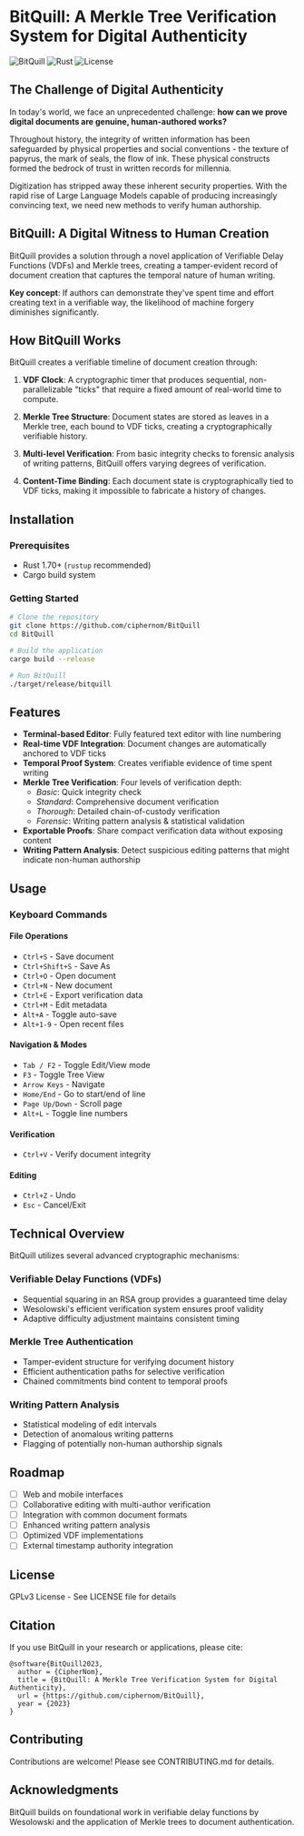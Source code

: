 # BitQuill: A Merkle Tree Verification System for Digital Authenticity

![BitQuill](https://img.shields.io/badge/BitQuill-v1.0-blue)
![Rust](https://img.shields.io/badge/Rust-1.70%2B-orange)
![License](https://img.shields.io/badge/license-GPLv3-blue)

## The Challenge of Digital Authenticity

In today's world, we face an unprecedented challenge: **how can we prove digital documents are genuine, human-authored works?**

Throughout history, the integrity of written information has been safeguarded by physical properties and social conventions - the texture of papyrus, the mark of seals, the flow of ink. These physical constructs formed the bedrock of trust in written records for millennia.

Digitization has stripped away these inherent security properties. With the rapid rise of Large Language Models capable of producing increasingly convincing text, we need new methods to verify human authorship.

## BitQuill: A Digital Witness to Human Creation

BitQuill provides a solution through a novel application of Verifiable Delay Functions (VDFs) and Merkle trees, creating a tamper-evident record of document creation that captures the temporal nature of human writing.

**Key concept**: If authors can demonstrate they've spent time and effort creating text in a verifiable way, the likelihood of machine forgery diminishes significantly.

## How BitQuill Works

BitQuill creates a verifiable timeline of document creation through:

1. **VDF Clock**: A cryptographic timer that produces sequential, non-parallelizable "ticks" that require a fixed amount of real-world time to compute.

2. **Merkle Tree Structure**: Document states are stored as leaves in a Merkle tree, each bound to VDF ticks, creating a cryptographically verifiable history.

3. **Multi-level Verification**: From basic integrity checks to forensic analysis of writing patterns, BitQuill offers varying degrees of verification.

4. **Content-Time Binding**: Each document state is cryptographically tied to VDF ticks, making it impossible to fabricate a history of changes.

## Installation

### Prerequisites

- Rust 1.70+ (`rustup` recommended)
- Cargo build system

### Getting Started

```bash
# Clone the repository
git clone https://github.com/ciphernom/BitQuill
cd BitQuill

# Build the application
cargo build --release

# Run BitQuill
./target/release/bitquill
```

## Features

- **Terminal-based Editor**: Fully featured text editor with line numbering
- **Real-time VDF Integration**: Document changes are automatically anchored to VDF ticks
- **Temporal Proof System**: Creates verifiable evidence of time spent writing
- **Merkle Tree Verification**: Four levels of verification depth:
  - *Basic*: Quick integrity check
  - *Standard*: Comprehensive document verification
  - *Thorough*: Detailed chain-of-custody verification
  - *Forensic*: Writing pattern analysis & statistical validation
- **Exportable Proofs**: Share compact verification data without exposing content
- **Writing Pattern Analysis**: Detect suspicious editing patterns that might indicate non-human authorship

## Usage

### Keyboard Commands

#### File Operations
- `Ctrl+S` - Save document
- `Ctrl+Shift+S` - Save As
- `Ctrl+O` - Open document
- `Ctrl+N` - New document
- `Ctrl+E` - Export verification data
- `Ctrl+M` - Edit metadata
- `Alt+A` - Toggle auto-save
- `Alt+1-9` - Open recent files

#### Navigation & Modes
- `Tab / F2` - Toggle Edit/View mode
- `F3` - Toggle Tree View
- `Arrow Keys` - Navigate
- `Home/End` - Go to start/end of line
- `Page Up/Down` - Scroll page
- `Alt+L` - Toggle line numbers

#### Verification
- `Ctrl+V` - Verify document integrity

#### Editing
- `Ctrl+Z` - Undo
- `Esc` - Cancel/Exit

## Technical Overview

BitQuill utilizes several advanced cryptographic mechanisms:

### Verifiable Delay Functions (VDFs)
- Sequential squaring in an RSA group provides a guaranteed time delay
- Wesolowski's efficient verification system ensures proof validity
- Adaptive difficulty adjustment maintains consistent timing

### Merkle Tree Authentication
- Tamper-evident structure for verifying document history
- Efficient authentication paths for selective verification
- Chained commitments bind content to temporal proofs

### Writing Pattern Analysis
- Statistical modeling of edit intervals
- Detection of anomalous writing patterns
- Flagging of potentially non-human authorship signals

## Roadmap

- [ ] Web and mobile interfaces
- [ ] Collaborative editing with multi-author verification
- [ ] Integration with common document formats
- [ ] Enhanced writing pattern analysis
- [ ] Optimized VDF implementations
- [ ] External timestamp authority integration

## License

GPLv3 License - See LICENSE file for details

## Citation

If you use BitQuill in your research or applications, please cite:

```
@software{BitQuill2023,
  author = {CipherNom},
  title = {BitQuill: A Merkle Tree Verification System for Digital Authenticity},
  url = {https://github.com/ciphernom/BitQuill},
  year = {2023}
}
```

## Contributing

Contributions are welcome! Please see CONTRIBUTING.md for details.

## Acknowledgments

BitQuill builds on foundational work in verifiable delay functions by Wesolowski and the application of Merkle trees to document authentication.
